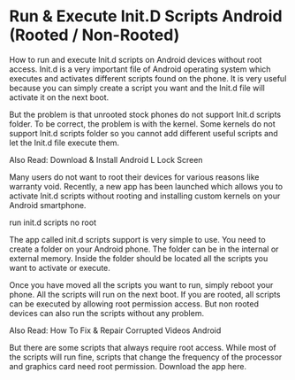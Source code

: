 # Run & Execute Init.D Scripts Android (Rooted / Non-Rooted)

How to run and execute Init.d scripts on Android devices without root access. Init.d is a very important file of Android operating system which executes and activates different scripts found on the phone. It is very useful because you can simply create a script you want and the Init.d file will activate it on the next boot.

But the problem is that unrooted stock phones do not support Init.d scripts folder. To be correct, the problem is with the kernel. Some kernels do not support Init.d scripts folder so you cannot add different useful scripts and let the Init.d file execute them.

Also Read: Download & Install Android L Lock Screen

Many users do not want to root their devices for various reasons like warranty void. Recently, a new app has been launched which allows you to activate Init.d scripts without rooting and installing custom kernels on your Android smartphone.

run init.d scripts no root

The app called init.d scripts support is very simple to use. You need to create a folder on your Android phone. The folder can be in the internal or external memory. Inside the folder should be located all the scripts you want to activate or execute.

Once you have moved all the scripts you want to run, simply reboot your phone. All the scripts will run on the next boot. If you are rooted, all scripts can be executed by allowing root permission access. But non rooted devices can also run the scripts without any problem.

Also Read: How To Fix & Repair Corrupted Videos Android

But there are some scripts that always require root access. While most of the scripts will run fine, scripts that change the frequency of the processor and graphics card need root permission. Download the app here.

